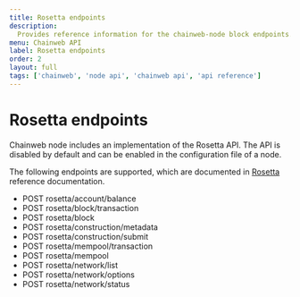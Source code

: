 ```yaml
---
title: Rosetta endpoints
description:
  Provides reference information for the chainweb-node block endpoints.
menu: Chainweb API
label: Rosetta endpoints
order: 2
layout: full
tags: ['chainweb', 'node api', 'chainweb api', 'api reference']
---
```


# Rosetta endpoints

Chainweb node includes an implementation of the Rosetta API. 
The API is disabled by default and can be enabled in the configuration file of a node.

The following endpoints are supported, which are documented in [Rosetta](https://docs.cdp.coinbase.com/rosetta/docs/full-reference/) reference documentation.

- POST rosetta/account/balance
- POST rosetta/block/transaction
- POST rosetta/block
- POST rosetta/construction/metadata
- POST rosetta/construction/submit
- POST rosetta/mempool/transaction
- POST rosetta/mempool
- POST rosetta/network/list
- POST rosetta/network/options
- POST rosetta/network/status